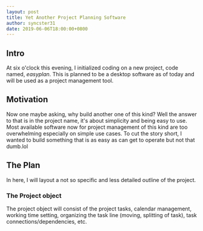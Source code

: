 ```yaml
---
layout: post
title: Yet Another Project Planning Software
author: syncster31
date: 2019-06-06T18:00:00+0800
---
```


## Intro

At six o'clock this evening, I initialized coding on a new project, code named, _easyplan_. This is planned to be a desktop software as of today and will be used as a project management tool.

## Motivation

Now one maybe asking, why build another one of this kind? Well the answer to that is in the project name, it's about simplicity and being easy to use. Most available software now for project management of this kind are too overwhelming especially on simple use cases. To cut the story short, I wanted to build something that is as easy as can get to operate but not that dumb.lol

## The Plan

In here, I will layout a not so specific and less detailed outline of the project.

### The Project object

The project object will consist of the project tasks, calendar management, working time setting, 
organizing the task line (moving, splitting of task), task connections/dependencies, etc.

